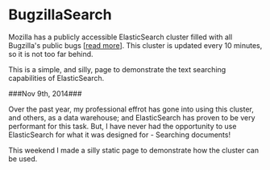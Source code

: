 BugzillaSearch
==============

Mozilla has a publicly accessible ElasticSearch cluster filled with all
Bugzilla's public bugs [[read more](https://wiki.mozilla.org/BMO/ElasticSearch)].
This cluster is updated every 10 minutes, so it is not too far behind.

This is a simple, and silly, page to demonstrate the text searching
capabilities of ElasticSearch.


###Nov 9th, 2014###

Over the past year, my professional effrot has gone into using this cluster,
and others, as a data warehouse; and ElasticSearch has proven to be very
performant for this task.   But, I have never had the opportunity to use
ElasticSearch for what it was designed for - Searching documents!

This weekend I made a silly static page to demonstrate how the cluster can be
used.


